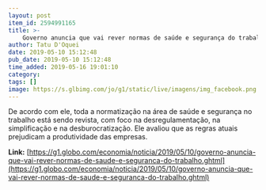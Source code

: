 ```yaml
---
layout: post
item_id: 2594991165
title: >-
    Governo anuncia que vai rever normas de saúde e segurança do trabalho
author: Tatu D'Oquei
date: 2019-05-10 15:12:48
pub_date: 2019-05-10 15:12:48
time_added: 2019-05-16 19:01:10
category: 
tags: []
image: https://s.glbimg.com/jo/g1/static/live/imagens/img_facebook.png
---
```


De acordo com ele, toda a normatização na área de saúde e segurança no trabalho está sendo revista, com foco na desregulamentação, na simplificação e na desburocratização. Ele avaliou que as regras atuais prejudicam a produtividade das empresas.

**Link:** [https://g1.globo.com/economia/noticia/2019/05/10/governo-anuncia-que-vai-rever-normas-de-saude-e-seguranca-do-trabalho.ghtml](https://g1.globo.com/economia/noticia/2019/05/10/governo-anuncia-que-vai-rever-normas-de-saude-e-seguranca-do-trabalho.ghtml)

